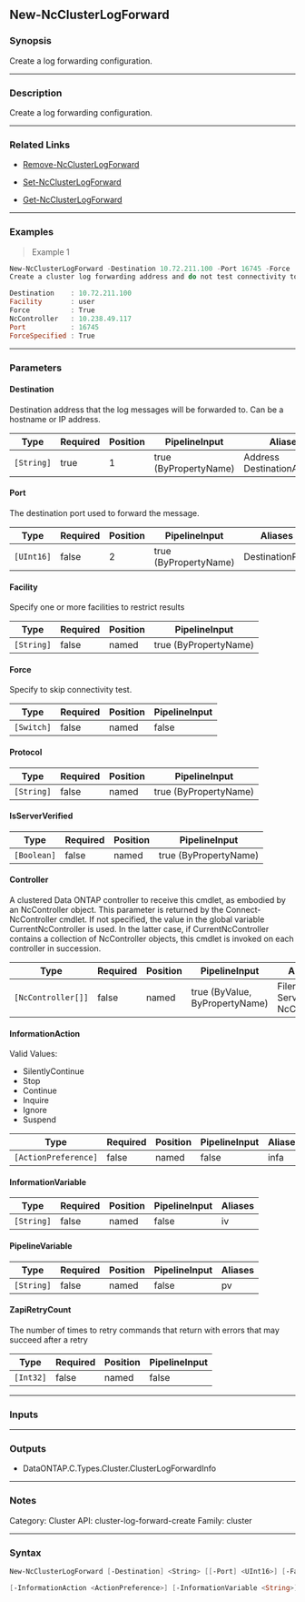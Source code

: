 New-NcClusterLogForward
-----------------------

### Synopsis
Create a log forwarding configuration.

---

### Description

Create a log forwarding configuration.

---

### Related Links
* [Remove-NcClusterLogForward](Remove-NcClusterLogForward)

* [Set-NcClusterLogForward](Set-NcClusterLogForward)

* [Get-NcClusterLogForward](Get-NcClusterLogForward)

---

### Examples
> Example 1

```PowerShell
New-NcClusterLogForward -Destination 10.72.211.100 -Port 16745 -Force
Create a cluster log forwarding address and do not test connectivity to the destination

Destination    : 10.72.211.100
Facility       : user
Force          : True
NcController   : 10.238.49.117
Port           : 16745
ForceSpecified : True

```

---

### Parameters
#### **Destination**
Destination address that the log messages will be forwarded to. Can be a hostname or IP address.

|Type      |Required|Position|PipelineInput        |Aliases                       |
|----------|--------|--------|---------------------|------------------------------|
|`[String]`|true    |1       |true (ByPropertyName)|Address<br/>DestinationAddress|

#### **Port**
The destination port used to forward the message.

|Type      |Required|Position|PipelineInput        |Aliases        |
|----------|--------|--------|---------------------|---------------|
|`[UInt16]`|false   |2       |true (ByPropertyName)|DestinationPort|

#### **Facility**
Specify one or more facilities to restrict results

|Type      |Required|Position|PipelineInput        |
|----------|--------|--------|---------------------|
|`[String]`|false   |named   |true (ByPropertyName)|

#### **Force**
Specify to skip connectivity test.

|Type      |Required|Position|PipelineInput|
|----------|--------|--------|-------------|
|`[Switch]`|false   |named   |false        |

#### **Protocol**

|Type      |Required|Position|PipelineInput        |
|----------|--------|--------|---------------------|
|`[String]`|false   |named   |true (ByPropertyName)|

#### **IsServerVerified**

|Type       |Required|Position|PipelineInput        |
|-----------|--------|--------|---------------------|
|`[Boolean]`|false   |named   |true (ByPropertyName)|

#### **Controller**
A clustered Data ONTAP controller to receive this cmdlet, as embodied by an NcController object.  This parameter is returned by the Connect-NcController cmdlet.  If not specified, the value in the global variable CurrentNcController is used.  In the latter case, if CurrentNcController contains a collection of NcController objects, this cmdlet is invoked on each controller in succession.

|Type              |Required|Position|PipelineInput                 |Aliases                          |
|------------------|--------|--------|------------------------------|---------------------------------|
|`[NcController[]]`|false   |named   |true (ByValue, ByPropertyName)|Filer<br/>Server<br/>NcController|

#### **InformationAction**

Valid Values:

* SilentlyContinue
* Stop
* Continue
* Inquire
* Ignore
* Suspend

|Type                |Required|Position|PipelineInput|Aliases|
|--------------------|--------|--------|-------------|-------|
|`[ActionPreference]`|false   |named   |false        |infa   |

#### **InformationVariable**

|Type      |Required|Position|PipelineInput|Aliases|
|----------|--------|--------|-------------|-------|
|`[String]`|false   |named   |false        |iv     |

#### **PipelineVariable**

|Type      |Required|Position|PipelineInput|Aliases|
|----------|--------|--------|-------------|-------|
|`[String]`|false   |named   |false        |pv     |

#### **ZapiRetryCount**
The number of times to retry commands that return with errors that may succeed after a retry

|Type     |Required|Position|PipelineInput|
|---------|--------|--------|-------------|
|`[Int32]`|false   |named   |false        |

---

### Inputs

---

### Outputs
* DataONTAP.C.Types.Cluster.ClusterLogForwardInfo

---

### Notes
Category: Cluster
API: cluster-log-forward-create
Family: cluster

---

### Syntax
```PowerShell
New-NcClusterLogForward [-Destination] <String> [[-Port] <UInt16>] [-Facility <String>] [-Force] [-Protocol <String>] [-IsServerVerified <Boolean>] [-Controller <NcController[]>] 
```
```PowerShell
[-InformationAction <ActionPreference>] [-InformationVariable <String>] [-PipelineVariable <String>] [-ZapiRetryCount <Int32>] [<CommonParameters>]
```
